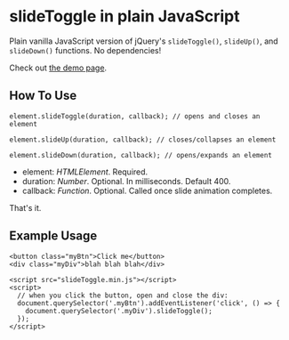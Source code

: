 # slideToggle in plain JavaScript

Plain vanilla JavaScript version of jQuery's `slideToggle()`, `slideUp()`, and `slideDown()` functions. No dependencies!

Check out [the demo page](https://ericbutler555.github.io/plain-js-slidetoggle/demo.html).

## How To Use

    element.slideToggle(duration, callback); // opens and closes an element

    element.slideUp(duration, callback); // closes/collapses an element

    element.slideDown(duration, callback); // opens/expands an element

- element: *HTMLElement*. Required.
- duration: *Number*. Optional. In milliseconds. Default 400.
- callback: *Function*. Optional. Called once slide animation completes.

That's it.

## Example Usage

    <button class="myBtn">Click me</button>
    <div class="myDiv">blah blah blah</div>

    <script src="slideToggle.min.js"></script>
    <script>
      // when you click the button, open and close the div:
      document.querySelector('.myBtn').addEventListener('click', () => {
        document.querySelector('.myDiv').slideToggle();
      });
    </script>
